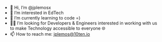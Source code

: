 - 👋 Hi, I’m @jplemosx
- 👀 I’m interested in EdTech
- 🌱 I’m currently learning to code =)
- 🧑‍💻 I’m looking for Developers & Engineers interested in working with us to make Technology accessible to everyone 🌐
- 📫 How to reach me: jplemos@10ten.io

<!---
jopelemos/jopelemos is a ✨ special ✨ repository because its `README.md` (this file) appears on your GitHub profile.
You can click the Preview link to take a look at your changes.
--->
